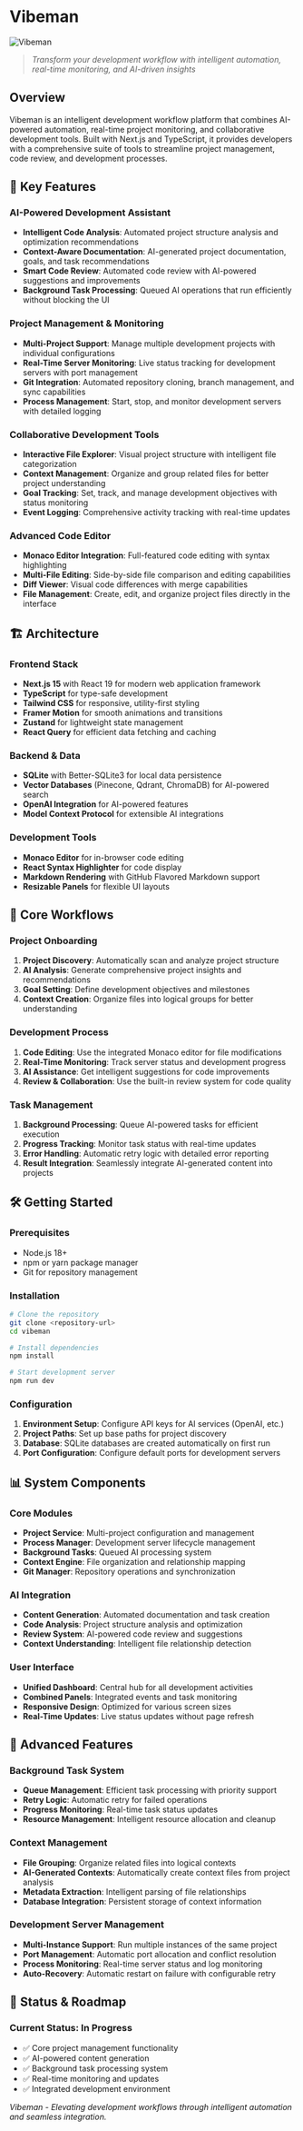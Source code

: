 # Vibeman

![Vibeman](public/logo/vibeman_logo.png)

> *Transform your development workflow with intelligent automation, real-time monitoring, and AI-driven insights*

## Overview

Vibeman is an intelligent development workflow platform that combines AI-powered automation, real-time project monitoring, and collaborative development tools. Built with Next.js and TypeScript, it provides developers with a comprehensive suite of tools to streamline project management, code review, and development processes.

## 🚀 Key Features

### **AI-Powered Development Assistant**
- **Intelligent Code Analysis**: Automated project structure analysis and optimization recommendations
- **Context-Aware Documentation**: AI-generated project documentation, goals, and task recommendations
- **Smart Code Review**: Automated code review with AI-powered suggestions and improvements
- **Background Task Processing**: Queued AI operations that run efficiently without blocking the UI

### **Project Management & Monitoring**
- **Multi-Project Support**: Manage multiple development projects with individual configurations
- **Real-Time Server Monitoring**: Live status tracking for development servers with port management
- **Git Integration**: Automated repository cloning, branch management, and sync capabilities
- **Process Management**: Start, stop, and monitor development servers with detailed logging

### **Collaborative Development Tools**
- **Interactive File Explorer**: Visual project structure with intelligent file categorization
- **Context Management**: Organize and group related files for better project understanding
- **Goal Tracking**: Set, track, and manage development objectives with status monitoring
- **Event Logging**: Comprehensive activity tracking with real-time updates

### **Advanced Code Editor**
- **Monaco Editor Integration**: Full-featured code editing with syntax highlighting
- **Multi-File Editing**: Side-by-side file comparison and editing capabilities
- **Diff Viewer**: Visual code differences with merge capabilities
- **File Management**: Create, edit, and organize project files directly in the interface

## 🏗️ Architecture

### **Frontend Stack**
- **Next.js 15** with React 19 for modern web application framework
- **TypeScript** for type-safe development
- **Tailwind CSS** for responsive, utility-first styling
- **Framer Motion** for smooth animations and transitions
- **Zustand** for lightweight state management
- **React Query** for efficient data fetching and caching

### **Backend & Data**
- **SQLite** with Better-SQLite3 for local data persistence
- **Vector Databases** (Pinecone, Qdrant, ChromaDB) for AI-powered search
- **OpenAI Integration** for AI-powered features
- **Model Context Protocol** for extensible AI integrations

### **Development Tools**
- **Monaco Editor** for in-browser code editing
- **React Syntax Highlighter** for code display
- **Markdown Rendering** with GitHub Flavored Markdown support
- **Resizable Panels** for flexible UI layouts

## 🎯 Core Workflows

### **Project Onboarding**
1. **Project Discovery**: Automatically scan and analyze project structure
2. **AI Analysis**: Generate comprehensive project insights and recommendations
3. **Goal Setting**: Define development objectives and milestones
4. **Context Creation**: Organize files into logical groups for better understanding

### **Development Process**
1. **Code Editing**: Use the integrated Monaco editor for file modifications
2. **Real-Time Monitoring**: Track server status and development progress
3. **AI Assistance**: Get intelligent suggestions for code improvements
4. **Review & Collaboration**: Use the built-in review system for code quality

### **Task Management**
1. **Background Processing**: Queue AI-powered tasks for efficient execution
2. **Progress Tracking**: Monitor task status with real-time updates
3. **Error Handling**: Automatic retry logic with detailed error reporting
4. **Result Integration**: Seamlessly integrate AI-generated content into projects

## 🛠️ Getting Started

### **Prerequisites**
- Node.js 18+ 
- npm or yarn package manager
- Git for repository management

### **Installation**
```bash
# Clone the repository
git clone <repository-url>
cd vibeman

# Install dependencies
npm install

# Start development server
npm run dev
```

### **Configuration**
1. **Environment Setup**: Configure API keys for AI services (OpenAI, etc.)
2. **Project Paths**: Set up base paths for project discovery
3. **Database**: SQLite databases are created automatically on first run
4. **Port Configuration**: Configure default ports for development servers

## 📊 System Components

### **Core Modules**
- **Project Service**: Multi-project configuration and management
- **Process Manager**: Development server lifecycle management
- **Background Tasks**: Queued AI processing system
- **Context Engine**: File organization and relationship mapping
- **Git Manager**: Repository operations and synchronization

### **AI Integration**
- **Content Generation**: Automated documentation and task creation
- **Code Analysis**: Project structure analysis and optimization
- **Review System**: AI-powered code review and suggestions
- **Context Understanding**: Intelligent file relationship detection

### **User Interface**
- **Unified Dashboard**: Central hub for all development activities
- **Combined Panels**: Integrated events and task monitoring
- **Responsive Design**: Optimized for various screen sizes
- **Real-Time Updates**: Live status updates without page refresh

## 🔧 Advanced Features

### **Background Task System**
- **Queue Management**: Efficient task processing with priority support
- **Retry Logic**: Automatic retry for failed operations
- **Progress Monitoring**: Real-time task status updates
- **Resource Management**: Intelligent resource allocation and cleanup

### **Context Management**
- **File Grouping**: Organize related files into logical contexts
- **AI-Generated Contexts**: Automatically create context files from project analysis
- **Metadata Extraction**: Intelligent parsing of file relationships
- **Database Integration**: Persistent storage of context information

### **Development Server Management**
- **Multi-Instance Support**: Run multiple instances of the same project
- **Port Management**: Automatic port allocation and conflict resolution
- **Process Monitoring**: Real-time server status and log monitoring
- **Auto-Recovery**: Automatic restart on failure with configurable retry

## 🚦 Status & Roadmap

### **Current Status: In Progress**
- ✅ Core project management functionality
- ✅ AI-powered content generation
- ✅ Background task processing system
- ✅ Real-time monitoring and updates
- ✅ Integrated development environment

*Vibeman - Elevating development workflows through intelligent automation and seamless integration.*